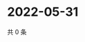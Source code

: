 # 2022-05-31

共 0 条

<!-- BEGIN WEIBO -->
<!-- 最后更新时间 Tue May 31 2022 04:14:48 GMT+0800 (China Standard Time) -->

<!-- END WEIBO -->
